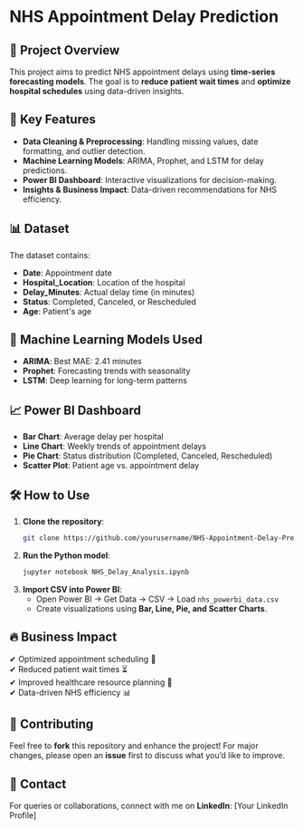 # NHS Appointment Delay Prediction

## 🚀 Project Overview

This project aims to predict NHS appointment delays using **time-series forecasting models**. The goal is to **reduce patient wait times** and **optimize hospital schedules** using data-driven insights.

## 📌 Key Features

- **Data Cleaning & Preprocessing**: Handling missing values, date formatting, and outlier detection.
- **Machine Learning Models**: ARIMA, Prophet, and LSTM for delay predictions.
- **Power BI Dashboard**: Interactive visualizations for decision-making.
- **Insights & Business Impact**: Data-driven recommendations for NHS efficiency.

## 📊 Dataset

The dataset contains:

- **Date**: Appointment date
- **Hospital\_Location**: Location of the hospital
- **Delay\_Minutes**: Actual delay time (in minutes)
- **Status**: Completed, Canceled, or Rescheduled
- **Age**: Patient's age

## 🔬 Machine Learning Models Used

- **ARIMA**: Best MAE: 2.41 minutes
- **Prophet**: Forecasting trends with seasonality
- **LSTM**: Deep learning for long-term patterns

## 📈 Power BI Dashboard

- **Bar Chart**: Average delay per hospital
- **Line Chart**: Weekly trends of appointment delays
- **Pie Chart**: Status distribution (Completed, Canceled, Rescheduled)
- **Scatter Plot**: Patient age vs. appointment delay

## 🛠 How to Use

1. **Clone the repository**:
   ```bash
   git clone https://github.com/yourusername/NHS-Appointment-Delay-Prediction.git
   ```
2. **Run the Python model**:
   ```bash
   jupyter notebook NHS_Delay_Analysis.ipynb
   ```
3. **Import CSV into Power BI**:
   - Open Power BI → Get Data → CSV → Load `nhs_powerbi_data.csv`
   - Create visualizations using **Bar, Line, Pie, and Scatter Charts**.

## 🔥 Business Impact

✔ Optimized appointment scheduling 🔄\
✔ Reduced patient wait times ⏳\
✔ Improved healthcare resource planning 🏥\
✔ Data-driven NHS efficiency 📊

## 🤝 Contributing

Feel free to **fork** this repository and enhance the project! For major changes, please open an **issue** first to discuss what you’d like to improve.

## 📩 Contact

For queries or collaborations, connect with me on **LinkedIn**: [Your LinkedIn Profile]


